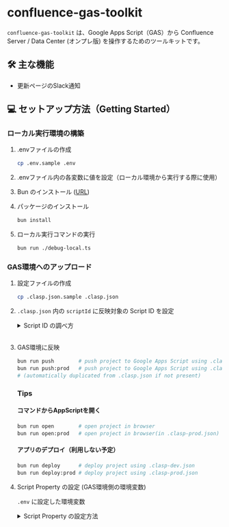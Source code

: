 # confluence-gas-toolkit

`confluence-gas-toolkit` は、Google Apps Script（GAS）から Confluence Server / Data Center (オンプレ版) を操作するためのツールキットです。

## 🛠 主な機能

- 更新ページのSlack通知

## 💻 セットアップ方法（Getting Started）

### ローカル実行環境の構築

1. .envファイルの作成

    ```bash
    cp .env.sample .env
    ```

1. .envファイル内の各変数に値を設定（ローカル環境から実行する際に使用）

1. Bun のインストール ([URL](https://bun.sh/docs/installation))

1. パッケージのインストール

    ```bash
    bun install
    ```

1. ローカル実行コマンドの実行

    ```bash
    bun run ./debug-local.ts
    ```

### GAS環境へのアップロード

1. 設定ファイルの作成

    ```bash
    cp .clasp.json.sample .clasp.json
    ```

1. `.clasp.json` 内の `scriptId` に反映対象の Script ID を設定

    <details>
      <summary>Script ID の調べ方</summary>

      1. 反映予定のAppScriptを開く
      1. サイドバーの歯車アイコン（プロジェクトの設定）を選択
      1. 下図の位置に Script ID が表示されている

          ![where_is_script_id](./docs/images/where_is_script_id.png)
    </details><br>

1. GAS環境に反映

    ```bash
    bun run push        # push project to Google Apps Script using .clasp-dev.json 
    bun run push:prod   # push project to Google Apps Script using .clasp-prod.json 
    # (automatically duplicated from .clasp.json if not present)
    ```

    ### Tips

    #### コマンドからAppScriptを開く
    ```bash
    bun run open        # open project in browser
    bun run open:prod   # open project in browser(in .clasp-prod.json)
    ```
     #### アプリのデプロイ（利用しない予定）
    ```bash
    bun run deploy      # deploy project using .clasp-dev.json
    bun run deploy:prod # deploy project using .clasp-prod.json
    ```

1. Script Property の設定 (GAS環境側の環境変数)

    `.env` に設定した環境変数

    <details>
      <summary>Script Property の設定方法</summary>

      1. AppScriptを開く
      1. サイドバーの歯車アイコン（プロジェクトの設定）を選択
      1. 下図の位置に Script ID が表示されている

          ![how_to_script_property](./docs/images/how_to_script_property.png)
    </details>
